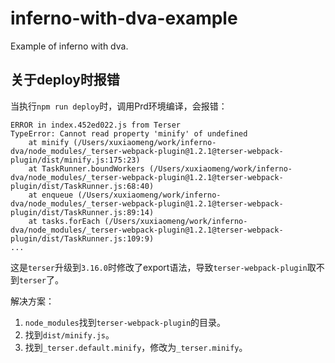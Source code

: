 # inferno-with-dva-example

Example of inferno with dva.

## 关于deploy时报错

当执行`npm run deploy`时，调用Prd环境编译，会报错：

```shell
ERROR in index.452ed022.js from Terser
TypeError: Cannot read property 'minify' of undefined
    at minify (/Users/xuxiaomeng/work/inferno-dva/node_modules/_terser-webpack-plugin@1.2.1@terser-webpack-plugin/dist/minify.js:175:23)
    at TaskRunner.boundWorkers (/Users/xuxiaomeng/work/inferno-dva/node_modules/_terser-webpack-plugin@1.2.1@terser-webpack-plugin/dist/TaskRunner.js:68:40)
    at enqueue (/Users/xuxiaomeng/work/inferno-dva/node_modules/_terser-webpack-plugin@1.2.1@terser-webpack-plugin/dist/TaskRunner.js:89:14)
    at tasks.forEach (/Users/xuxiaomeng/work/inferno-dva/node_modules/_terser-webpack-plugin@1.2.1@terser-webpack-plugin/dist/TaskRunner.js:109:9)
...
```

这是`terser`升级到`3.16.0`时修改了export语法，导致`terser-webpack-plugin`取不到`terser`了。

解决方案：

1. `node_modules`找到`terser-webpack-plugin`的目录。
2. 找到`dist/minify.js`。
3. 找到`_terser.default.minify`，修改为`_terser.minify`。
